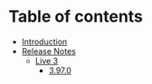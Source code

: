 # Table of contents

* [Introduction](README.md)
* [Release Notes](release-notes/README.md)
  * [Live 3](release-notes/live-3/README.md)
    * [3.97.0](release-notes/live-3/3.97.0.md)
